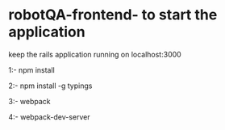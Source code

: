 # robotQA-frontend- to start the application 
keep the rails application running on localhost:3000

1:- npm install

2:- npm install -g typings

3:- webpack

4:- webpack-dev-server

